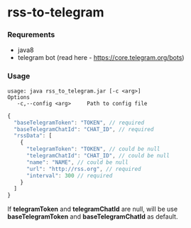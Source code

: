 # rss-to-telegram

### Requrements
- java8
- telegram bot (read here - https://core.telegram.org/bots)

### Usage

```shell
usage: java rss_to_telegram.jar [-c <arg>]
Options
   -c,--config <arg>     Path to config file
```

```javascript
{
  "baseTelegramToken": "TOKEN", // required
  "baseTelegramChatId": "CHAT_ID", // required
  "rssData": [
    {
      "telegramToken": "TOKEN", // could be null
      "telegramChatId": "CHAT_ID", // could be null
      "name": "NAME", // could be null
      "url": "http://rss.org", // required
      "interval": 300 // required
    }
  ]
}
```

If **telegramToken** and **telegramChatId** are null, will be use **baseTelegramToken** and **baseTelegramChatId** as default.
